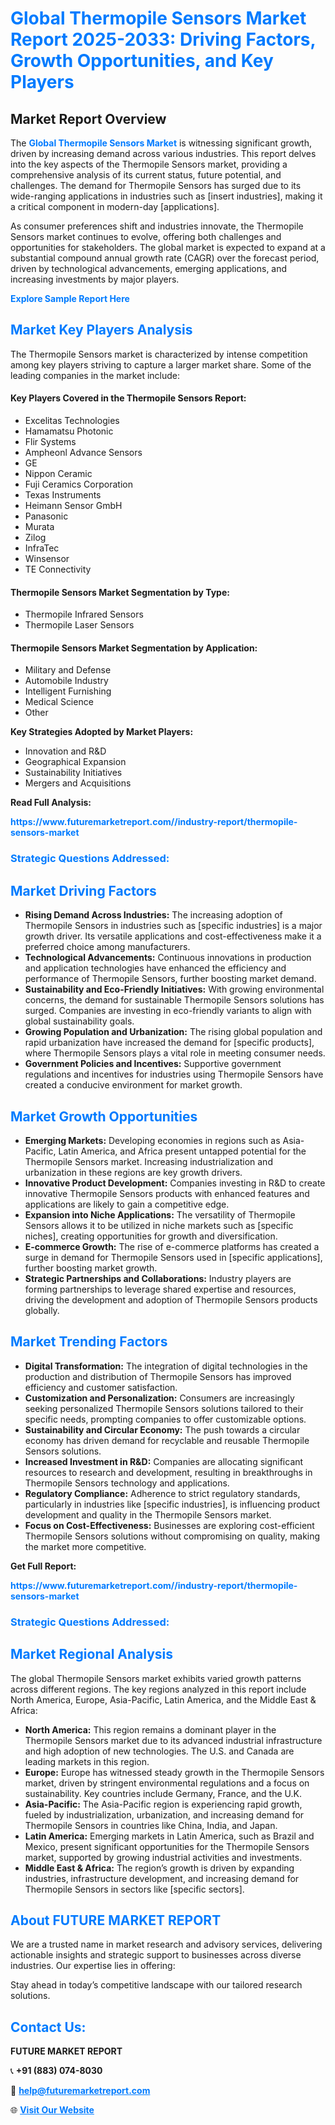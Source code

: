 <h1 style="color: #007BFF;">Global Thermopile Sensors Market Report 2025-2033: Driving Factors, Growth Opportunities, and Key Players</h1>

<section id="overview">
<h2>Market Report Overview</h2>
<p>The <a href="https://www.futuremarketreport.com//industry-report/thermopile-sensors-market" style="color: #007BFF; text-decoration: none;"><strong>Global Thermopile Sensors Market</strong></a> is witnessing significant growth, driven by increasing demand across various industries. This report delves into the key aspects of the Thermopile Sensors market, providing a comprehensive analysis of its current status, future potential, and challenges. The demand for Thermopile Sensors has surged due to its wide-ranging applications in industries such as [insert industries], making it a critical component in modern-day [applications].</p>
<p>As consumer preferences shift and industries innovate, the Thermopile Sensors market continues to evolve, offering both challenges and opportunities for stakeholders. The global market is expected to expand at a substantial compound annual growth rate (CAGR) over the forecast period, driven by technological advancements, emerging applications, and increasing investments by major players.</p>
</section>

<section id="overview">
<p><a href="https://www.futuremarketreport.com//request-sample/reportId=81518" style="color: #007BFF; text-decoration: none;"><strong>Explore Sample Report Here</strong></a></p>
</section>

<section id="key-players">
<h2 style="color: #007BFF;">Market Key Players Analysis</h2>
<p>The Thermopile Sensors market is characterized by intense competition among key players striving to capture a larger market share. Some of the leading companies in the market include:</p>
<h4>Key Players Covered in the Thermopile Sensors Report:</h4>
<ul><li>Excelitas Technologies</li><li>Hamamatsu Photonic</li><li>Flir Systems</li><li>Ampheonl Advance Sensors</li><li>GE</li><li>Nippon Ceramic</li><li>Fuji Ceramics Corporation</li><li>Texas Instruments</li><li>Heimann Sensor GmbH</li><li>Panasonic</li><li>Murata</li><li>Zilog</li><li>InfraTec</li><li>Winsensor</li><li>TE Connectivity</li></ul>
<h4>Thermopile Sensors Market Segmentation by Type:</h4>
<ul><li>Thermopile Infrared Sensors</li><li>Thermopile Laser Sensors</li></ul>

<h4>Thermopile Sensors Market Segmentation by Application:</h4>
<ul><li>Military and Defense</li><li>Automobile Industry</li><li>Intelligent Furnishing</li><li>Medical Science</li><li>Other</li></ul>
<p><strong>Key Strategies Adopted by Market Players:</strong></p>
<ul>
<li>Innovation and R&D</li>
<li>Geographical Expansion</li>
<li>Sustainability Initiatives</li>
<li>Mergers and Acquisitions</li>
</ul>
</section>

<section>
<p><strong>Read Full Analysis: </strong></p><a href="https://www.futuremarketreport.com//industry-report/thermopile-sensors-market" style="color: #007BFF; text-decoration: none;"><strong>https://www.futuremarketreport.com//industry-report/thermopile-sensors-market</strong></a>
<h3 style="color: #007BFF;">Strategic Questions Addressed:</h3>
</section>

<section id="driving-factors">
<h2 style="color: #007BFF;">Market Driving Factors</h2>
<ul>
<li><strong>Rising Demand Across Industries:</strong> The increasing adoption of Thermopile Sensors in industries such as [specific industries] is a major growth driver. Its versatile applications and cost-effectiveness make it a preferred choice among manufacturers.</li>
<li><strong>Technological Advancements:</strong> Continuous innovations in production and application technologies have enhanced the efficiency and performance of Thermopile Sensors, further boosting market demand.</li>
<li><strong>Sustainability and Eco-Friendly Initiatives:</strong> With growing environmental concerns, the demand for sustainable Thermopile Sensors solutions has surged. Companies are investing in eco-friendly variants to align with global sustainability goals.</li>
<li><strong>Growing Population and Urbanization:</strong> The rising global population and rapid urbanization have increased the demand for [specific products], where Thermopile Sensors plays a vital role in meeting consumer needs.</li>
<li><strong>Government Policies and Incentives:</strong> Supportive government regulations and incentives for industries using Thermopile Sensors have created a conducive environment for market growth.</li>
</ul>
</section>

<section id="growth-opportunities">
<h2 style="color: #007BFF;">Market Growth Opportunities</h2>
<ul>
<li><strong>Emerging Markets:</strong> Developing economies in regions such as Asia-Pacific, Latin America, and Africa present untapped potential for the Thermopile Sensors market. Increasing industrialization and urbanization in these regions are key growth drivers.</li>
<li><strong>Innovative Product Development:</strong> Companies investing in R&D to create innovative Thermopile Sensors products with enhanced features and applications are likely to gain a competitive edge.</li>
<li><strong>Expansion into Niche Applications:</strong> The versatility of Thermopile Sensors allows it to be utilized in niche markets such as [specific niches], creating opportunities for growth and diversification.</li>
<li><strong>E-commerce Growth:</strong> The rise of e-commerce platforms has created a surge in demand for Thermopile Sensors used in [specific applications], further boosting market growth.</li>
<li><strong>Strategic Partnerships and Collaborations:</strong> Industry players are forming partnerships to leverage shared expertise and resources, driving the development and adoption of Thermopile Sensors products globally.</li>
</ul>
</section>

<section id="trending-factors">
<h2 style="color: #007BFF;">Market Trending Factors</h2>
<ul>
<li><strong>Digital Transformation:</strong> The integration of digital technologies in the production and distribution of Thermopile Sensors has improved efficiency and customer satisfaction.</li>
<li><strong>Customization and Personalization:</strong> Consumers are increasingly seeking personalized Thermopile Sensors solutions tailored to their specific needs, prompting companies to offer customizable options.</li>
<li><strong>Sustainability and Circular Economy:</strong> The push towards a circular economy has driven demand for recyclable and reusable Thermopile Sensors solutions.</li>
<li><strong>Increased Investment in R&D:</strong> Companies are allocating significant resources to research and development, resulting in breakthroughs in Thermopile Sensors technology and applications.</li>
<li><strong>Regulatory Compliance:</strong> Adherence to strict regulatory standards, particularly in industries like [specific industries], is influencing product development and quality in the Thermopile Sensors market.</li>
<li><strong>Focus on Cost-Effectiveness:</strong> Businesses are exploring cost-efficient Thermopile Sensors solutions without compromising on quality, making the market more competitive.</li>
</ul>
</section>

<section>
<p><strong>Get Full Report: </strong></p><a href="https://www.futuremarketreport.com//industry-report/thermopile-sensors-market" style="color: #007BFF; text-decoration: none;"><strong>https://www.futuremarketreport.com//industry-report/thermopile-sensors-market</strong></a>
<h3 style="color: #007BFF;">Strategic Questions Addressed:</h3>
</section>


<section id="regional-analysis">
<h2 style="color: #007BFF;">Market Regional Analysis</h2>
<p>The global Thermopile Sensors market exhibits varied growth patterns across different regions. The key regions analyzed in this report include North America, Europe, Asia-Pacific, Latin America, and the Middle East & Africa:</p>
<ul>
<li><strong>North America:</strong> This region remains a dominant player in the Thermopile Sensors market due to its advanced industrial infrastructure and high adoption of new technologies. The U.S. and Canada are leading markets in this region.</li>
<li><strong>Europe:</strong> Europe has witnessed steady growth in the Thermopile Sensors market, driven by stringent environmental regulations and a focus on sustainability. Key countries include Germany, France, and the U.K.</li>
<li><strong>Asia-Pacific:</strong> The Asia-Pacific region is experiencing rapid growth, fueled by industrialization, urbanization, and increasing demand for Thermopile Sensors in countries like China, India, and Japan.</li>
<li><strong>Latin America:</strong> Emerging markets in Latin America, such as Brazil and Mexico, present significant opportunities for the Thermopile Sensors market, supported by growing industrial activities and investments.</li>
<li><strong>Middle East & Africa:</strong> The region’s growth is driven by expanding industries, infrastructure development, and increasing demand for Thermopile Sensors in sectors like [specific sectors].</li>
</ul>
</section>

<footer>
<h2 style="color: #007BFF;">About FUTURE MARKET REPORT</h2>
<p>We are a trusted name in market research and advisory services, delivering actionable insights and strategic support to businesses across diverse industries. Our expertise lies in offering:</p>

<p>Stay ahead in today’s competitive landscape with our tailored research solutions.</p>

<h2 style="color: #007BFF;">Contact Us:</h2>
<p><strong>FUTURE MARKET REPORT</strong></p>
<p>📞 <strong>+91 (883) 074-8030</strong></p>
<p>📧 <strong><a href="mailto:help@futuremarketreport.com" style="color: #007BFF;">help@futuremarketreport.com</a></strong></p>
<p>🌐 <strong><a href="https://www.futuremarketreport.com/" style="color: #007BFF;">Visit Our Website</a></strong></p>
</footer>
